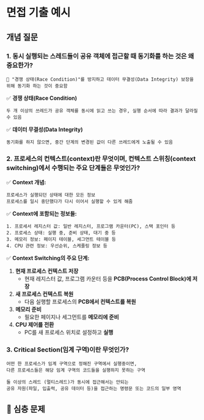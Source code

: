 # 면접 기출 예시

## 개념 질문

### 1. 동시 실행되는 스레드들이 공유 객체에 접근할 때 동기화를 하는 것은 왜 중요한가?
~~~
🎯 "경쟁 상태(Race Condition)"를 방지하고 데이터 무결성(Data Integrity) 보장을 위해 동기화 하는 것이 중요함
~~~

✅ **경쟁 상태(Race Condition)**  
~~~
두 개 이상의 쓰레드가 공유 객체를 동시에 읽고 쓰는 경우, 실행 순서에 따라 결과가 달라질 수 있음
~~~

✅ **데이터 무결성(Data Integrity)**  
~~~
동기화를 하지 않으면, 중간 단계의 변경된 값이 다른 쓰레드에게 노출될 수 있음
~~~

### 2. 프로세스의 컨텍스트(context)란 무엇이며, 컨텍스트 스위칭(context switching)에서 수행되는 주요 단계들은 무엇인가?
✅ **Context 개념:**  
~~~
프로세스가 실행되던 상태에 대한 모든 정보
프로세스를 일시 중단했다가 다시 이어서 실행할 수 있게 해줌
~~~

✅ **Context에 포함되는 정보들:**  
~~~
1. 프로세서 레지스터 값: 일반 레지스터, 프로그램 카운터(PC), 스택 포인터 등
2. 프로세스 상태: 실행 중, 준비 상태, 대기 중 등
3. 메모리 정보: 페이지 테이블, 세그먼트 테이블 등
4. CPU 관련 정보: 우선순위, 스케줄링 정보 등
~~~

✅ **Context Switching의 주요 단계:**  
1. **현재 프로세스 컨텍스트 저장**
    * 현재 레지스터 값, 프로그램 카운터 등을 **PCB(Process Control Block)에 저장**
2. **새 프로세스 컨텍스트 복원**
    * 다음 실행할 프로세스의 **PCB에서 컨텍스트를 복원**
3. **메모리 준비**
    * 필요한 페이지나 세그먼트를 **메모리에 준비**
4. **CPU 제어를 전환**
    * PC를 새 프로세스 위치로 설정하고 **실행**

### 3. Critical Section(임계 구역)이란 무엇인가?
~~~
어떤 한 프로세스가 임계 구역으로 정해진 구역에서 실행중이면,
다른 프로세스들은 해당 임계 구역의 코드들을 실행하지 못하는 구역

둘 이상의 스레드 (멀티스레드)가 동시에 접근해서는 안되는 
공유 자원(파일, 입출력, 공유 데이터 등)을 접근하는 명령문 또는 코드의 일부 영역
~~~

## 💪 심층 문제